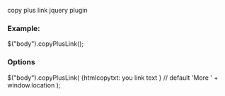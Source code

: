 copy plus link jquery plugin


<h3>Example: </h3>
$("body").copyPlusLink();

<h3>Options</h3>
$("body").copyPlusLink(
    {htmlcopytxt: you link text } // default 'More ' + window.location
);

